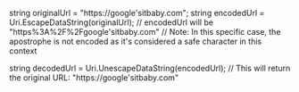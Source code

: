 string originalUrl = "https://google'sitbaby.com";
string encodedUrl = Uri.EscapeDataString(originalUrl);
// encodedUrl will be "https%3A%2F%2Fgoogle'sitbaby.com"
// Note: In this specific case, the apostrophe is not encoded as it's considered a safe character in this context


string decodedUrl = Uri.UnescapeDataString(encodedUrl);
// This will return the original URL: "https://google'sitbaby.com"
